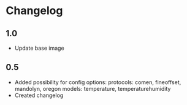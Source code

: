 # Changelog

## 1.0
- Update base image

## 0.5
- Added possibility for config options:
protocols: comen, fineoffset, mandolyn, oregon
models: temperature, temperaturehumidity
- Created changelog
